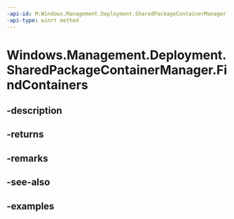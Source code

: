 ```yaml
---
-api-id: M:Windows.Management.Deployment.SharedPackageContainerManager.FindContainers
-api-type: winrt method
---
```


# Windows.Management.Deployment.SharedPackageContainerManager.FindContainers

<!--
public System.Collections.Generic.IList<Windows.Management.Deployment.SharedPackageContainer> FindContainers ();
-->


## -description

## -returns

## -remarks

## -see-also

## -examples


